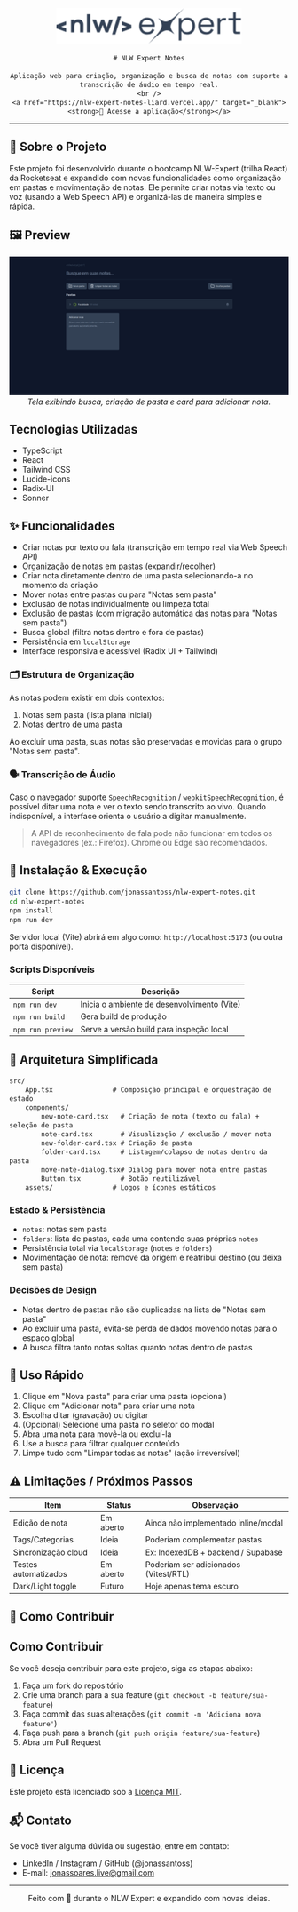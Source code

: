 <div align="center">
	<img src="./src/assets/logo-nlw-expert.svg" alt="Expert Notes" height="64" />
  
	# NLW Expert Notes
  
	Aplicação web para criação, organização e busca de notas com suporte a transcrição de áudio em tempo real.
	<br />
	<a href="https://nlw-expert-notes-liard.vercel.app/" target="_blank"><strong>🔗 Acesse a aplicação</strong></a>
</div>

---

## 📌 Sobre o Projeto

Este projeto foi desenvolvido durante o bootcamp NLW-Expert (trilha React) da Rocketseat e expandido com novas funcionalidades como organização em pastas e movimentação de notas. Ele permite criar notas via texto ou voz (usando a Web Speech API) e organizá-las de maneira simples e rápida.

## 🖼 Preview

<div align="center">
	<img src="./.github/preview.png" alt="Preview da aplicação" />
	<br />
	<em>Tela exibindo busca, criação de pasta e card para adicionar nota.</em>
</div>

## Tecnologias Utilizadas

- TypeScript
- React
- Tailwind CSS
- Lucide-icons
- Radix-UI
- Sonner

## ✨ Funcionalidades

- Criar notas por texto ou fala (transcrição em tempo real via Web Speech API)
- Organização de notas em pastas (expandir/recolher)
- Criar nota diretamente dentro de uma pasta selecionando-a no momento da criação
- Mover notas entre pastas ou para "Notas sem pasta"
- Exclusão de notas individualmente ou limpeza total
- Exclusão de pastas (com migração automática das notas para "Notas sem pasta")
- Busca global (filtra notas dentro e fora de pastas)
- Persistência em `localStorage`
- Interface responsiva e acessível (Radix UI + Tailwind)

### 🗂 Estrutura de Organização
As notas podem existir em dois contextos:

1. Notas sem pasta (lista plana inicial)
2. Notas dentro de uma pasta

Ao excluir uma pasta, suas notas são preservadas e movidas para o grupo "Notas sem pasta".

### 🗣 Transcrição de Áudio
Caso o navegador suporte `SpeechRecognition` / `webkitSpeechRecognition`, é possível ditar uma nota e ver o texto sendo transcrito ao vivo. Quando indisponível, a interface orienta o usuário a digitar manualmente.

> A API de reconhecimento de fala pode não funcionar em todos os navegadores (ex.: Firefox). Chrome ou Edge são recomendados.

## 🚀 Instalação & Execução

```bash
git clone https://github.com/jonassantoss/nlw-expert-notes.git
cd nlw-expert-notes
npm install
npm run dev
```

Servidor local (Vite) abrirá em algo como: `http://localhost:5173` (ou outra porta disponível).

### Scripts Disponíveis

| Script            | Descrição                                      |
|-------------------|------------------------------------------------|
| `npm run dev`     | Inicia o ambiente de desenvolvimento (Vite)    |
| `npm run build`   | Gera build de produção                         |
| `npm run preview` | Serve a versão build para inspeção local       |

## 🧱 Arquitetura Simplificada

```
src/
	App.tsx               # Composição principal e orquestração de estado
	components/
		new-note-card.tsx   # Criação de nota (texto ou fala) + seleção de pasta
		note-card.tsx       # Visualização / exclusão / mover nota
		new-folder-card.tsx # Criação de pasta
		folder-card.tsx     # Listagem/colapso de notas dentro da pasta
		move-note-dialog.tsx# Dialog para mover nota entre pastas
		Button.tsx          # Botão reutilizável
	assets/               # Logos e ícones estáticos
```

### Estado & Persistência

- `notes`: notas sem pasta
- `folders`: lista de pastas, cada uma contendo suas próprias `notes`
- Persistência total via `localStorage` (`notes` e `folders`)
- Movimentação de nota: remove da origem e reatribui destino (ou deixa sem pasta)

### Decisões de Design

- Notas dentro de pastas não são duplicadas na lista de "Notas sem pasta"
- Ao excluir uma pasta, evita-se perda de dados movendo notas para o espaço global
- A busca filtra tanto notas soltas quanto notas dentro de pastas

## 🧪 Uso Rápido

1. Clique em "Nova pasta" para criar uma pasta (opcional)
2. Clique em "Adicionar nota" para criar uma nota
3. Escolha ditar (gravação) ou digitar
4. (Opcional) Selecione uma pasta no seletor do modal
5. Abra uma nota para movê-la ou excluí-la
6. Use a busca para filtrar qualquer conteúdo
7. Limpe tudo com "Limpar todas as notas" (ação irreversível)

## ⚠️ Limitações / Próximos Passos

| Item | Status | Observação |
|------|--------|------------|
| Edição de nota | Em aberto | Ainda não implementado inline/modal |
| Tags/Categorias | Ideia | Poderiam complementar pastas |
| Sincronização cloud | Ideia | Ex: IndexedDB + backend / Supabase |
| Testes automatizados | Em aberto | Poderiam ser adicionados (Vitest/RTL) |
| Dark/Light toggle | Futuro | Hoje apenas tema escuro |

## 🤝 Como Contribuir

## Como Contribuir

Se você deseja contribuir para este projeto, siga as etapas abaixo:

1. Faça um fork do repositório
2. Crie uma branch para a sua feature (`git checkout -b feature/sua-feature`)
3. Faça commit das suas alterações (`git commit -m 'Adiciona nova feature'`)
4. Faça push para a branch (`git push origin feature/sua-feature`)
5. Abra um Pull Request

## 📄 Licença

Este projeto está licenciado sob a <a href="https://opensource.org/licenses/MIT">Licença MIT</a>.


## 📬 Contato

Se você tiver alguma dúvida ou sugestão, entre em contato:

- LinkedIn / Instagram / GitHub (@jonassantoss)
- E-mail: jonassoares.live@gmail.com

---

<div align="center">
	Feito com 💚 durante o NLW Expert e expandido com novas ideias.
</div>
